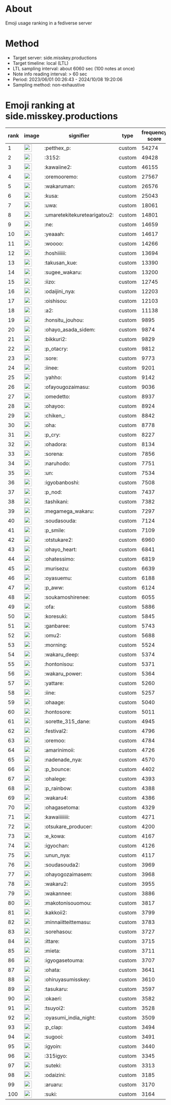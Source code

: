 # About
Emoji usage ranking in a fediverse server

# Method
- Target server: side.misskey.productions
- Target timeline: local (LTL)
- LTL sampling interval: about 6060 sec (100 notes at once)
- Note info reading interval: > 60 sec
- Period: 2023/06/01 00:26:43 - 2024/10/08 19:20:06 
- Sampling method: non-exhaustive

# Emoji ranking at side.misskey.productions

|rank|image|signifier|type|frequency score|
|----|----|----|----|----|
|1|<img height="24" src="https://side.misskey.productions/emoji/petthex_p.webp">|:petthex_p:|custom|54274|
|2|<img height="24" src="https://side.misskey.productions/emoji/3152.webp">|:3152:|custom|49428|
|3|<img height="24" src="https://side.misskey.productions/emoji/kawaiine2.webp">|:kawaiine2:|custom|46155|
|4|<img height="24" src="https://side.misskey.productions/emoji/oremooremo.webp">|:oremooremo:|custom|27567|
|5|<img height="24" src="https://side.misskey.productions/emoji/wakaruman.webp">|:wakaruman:|custom|26576|
|6|<img height="24" src="https://side.misskey.productions/emoji/kusa.webp">|:kusa:|custom|25043|
|7|<img height="24" src="https://side.misskey.productions/emoji/uwa.webp">|:uwa:|custom|18061|
|8|<img height="24" src="https://side.misskey.productions/emoji/umaretekitekuretearigatou2.webp">|:umaretekitekuretearigatou2:|custom|14801|
|9|<img height="24" src="https://side.misskey.productions/emoji/ne.webp">|:ne:|custom|14659|
|10|<img height="24" src="https://side.misskey.productions/emoji/yeaaah.webp">|:yeaaah:|custom|14617|
|11|<img height="24" src="https://side.misskey.productions/emoji/woooo.webp">|:woooo:|custom|14266|
|12|<img height="24" src="https://side.misskey.productions/emoji/hoshiiiiii.webp">|:hoshiiiiii:|custom|13694|
|13|<img height="24" src="https://side.misskey.productions/emoji/takusan_kue.webp">|:takusan_kue:|custom|13390|
|14|<img height="24" src="https://side.misskey.productions/emoji/sugee_wakaru.webp">|:sugee_wakaru:|custom|13200|
|15|<img height="24" src="https://side.misskey.productions/emoji/iizo.webp">|:iizo:|custom|12745|
|16|<img height="24" src="https://side.misskey.productions/emoji/odaijini_nya.webp">|:odaijini_nya:|custom|12203|
|17|<img height="24" src="https://side.misskey.productions/emoji/oishisou.webp">|:oishisou:|custom|12103|
|18|<img height="24" src="https://side.misskey.productions/emoji/a2.webp">|:a2:|custom|11138|
|19|<img height="24" src="https://side.misskey.productions/emoji/honsitu_jouhou.webp">|:honsitu_jouhou:|custom|9895|
|20|<img height="24" src="https://side.misskey.productions/emoji/ohayo_asada_sidem.webp">|:ohayo_asada_sidem:|custom|9874|
|21|<img height="24" src="https://side.misskey.productions/emoji/bikkuri2.webp">|:bikkuri2:|custom|9829|
|22|<img height="24" src="https://side.misskey.productions/emoji/p_otacry.webp">|:p_otacry:|custom|9812|
|23|<img height="24" src="https://side.misskey.productions/emoji/sore.webp">|:sore:|custom|9773|
|24|<img height="24" src="https://side.misskey.productions/emoji/iinee.webp">|:iinee:|custom|9201|
|25|<img height="24" src="https://side.misskey.productions/emoji/yahho.webp">|:yahho:|custom|9142|
|26|<img height="24" src="https://side.misskey.productions/emoji/ofayougozaimasu.webp">|:ofayougozaimasu:|custom|9036|
|27|<img height="24" src="https://side.misskey.productions/emoji/omedetto.webp">|:omedetto:|custom|8937|
|28|<img height="24" src="https://side.misskey.productions/emoji/ohayoo.webp">|:ohayoo:|custom|8924|
|29|<img height="24" src="https://side.misskey.productions/emoji/chiken_.webp">|:chiken_:|custom|8842|
|30|<img height="24" src="https://side.misskey.productions/emoji/oha.webp">|:oha:|custom|8778|
|31|<img height="24" src="https://side.misskey.productions/emoji/p_cry.webp">|:p_cry:|custom|8227|
|32|<img height="24" src="https://side.misskey.productions/emoji/ohadora.webp">|:ohadora:|custom|8134|
|33|<img height="24" src="https://side.misskey.productions/emoji/sorena.webp">|:sorena:|custom|7856|
|34|<img height="24" src="https://side.misskey.productions/emoji/naruhodo.webp">|:naruhodo:|custom|7751|
|35|<img height="24" src="https://side.misskey.productions/emoji/un.webp">|:un:|custom|7534|
|36|<img height="24" src="https://side.misskey.productions/emoji/igyobanboshi.webp">|:igyobanboshi:|custom|7508|
|37|<img height="24" src="https://side.misskey.productions/emoji/p_nod.webp">|:p_nod:|custom|7437|
|38|<img height="24" src="https://side.misskey.productions/emoji/tashikani.webp">|:tashikani:|custom|7382|
|39|<img height="24" src="https://side.misskey.productions/emoji/megamega_wakaru.webp">|:megamega_wakaru:|custom|7297|
|40|<img height="24" src="https://side.misskey.productions/emoji/soudasouda.webp">|:soudasouda:|custom|7124|
|41|<img height="24" src="https://side.misskey.productions/emoji/p_smile.webp">|:p_smile:|custom|7109|
|42|<img height="24" src="https://side.misskey.productions/emoji/otstukare2.webp">|:otstukare2:|custom|6960|
|43|<img height="24" src="https://side.misskey.productions/emoji/ohayo_heart.webp">|:ohayo_heart:|custom|6841|
|44|<img height="24" src="https://side.misskey.productions/emoji/ohatessimo.webp">|:ohatessimo:|custom|6819|
|45|<img height="24" src="https://side.misskey.productions/emoji/murisezu.webp">|:murisezu:|custom|6639|
|46|<img height="24" src="https://side.misskey.productions/emoji/oyasuemu.webp">|:oyasuemu:|custom|6188|
|47|<img height="24" src="https://side.misskey.productions/emoji/p_aww.webp">|:p_aww:|custom|6124|
|48|<img height="24" src="https://side.misskey.productions/emoji/soukamoshirenee.webp">|:soukamoshirenee:|custom|6055|
|49|<img height="24" src="https://side.misskey.productions/emoji/ofa.webp">|:ofa:|custom|5886|
|50|<img height="24" src="https://side.misskey.productions/emoji/koresuki.webp">|:koresuki:|custom|5845|
|51|<img height="24" src="https://side.misskey.productions/emoji/ganbaree.webp">|:ganbaree:|custom|5743|
|52|<img height="24" src="https://side.misskey.productions/emoji/omu2.webp">|:omu2:|custom|5688|
|53|<img height="24" src="https://side.misskey.productions/emoji/morning.webp">|:morning:|custom|5524|
|54|<img height="24" src="https://side.misskey.productions/emoji/wakaru_deep.webp">|:wakaru_deep:|custom|5374|
|55|<img height="24" src="https://side.misskey.productions/emoji/hontonisou.webp">|:hontonisou:|custom|5371|
|56|<img height="24" src="https://side.misskey.productions/emoji/wakaru_power.webp">|:wakaru_power:|custom|5364|
|57|<img height="24" src="https://side.misskey.productions/emoji/yattare.webp">|:yattare:|custom|5260|
|58|<img height="24" src="https://side.misskey.productions/emoji/iine.webp">|:iine:|custom|5257|
|59|<img height="24" src="https://side.misskey.productions/emoji/ohaage.webp">|:ohaage:|custom|5040|
|60|<img height="24" src="https://side.misskey.productions/emoji/hontosore.webp">|:hontosore:|custom|5011|
|61|<img height="24" src="https://side.misskey.productions/emoji/sorette_315_dane.webp">|:sorette_315_dane:|custom|4945|
|62|<img height="24" src="https://side.misskey.productions/emoji/festival2.webp">|:festival2:|custom|4796|
|63|<img height="24" src="https://side.misskey.productions/emoji/oremoo.webp">|:oremoo:|custom|4784|
|64|<img height="24" src="https://side.misskey.productions/emoji/amarinimoii.webp">|:amarinimoii:|custom|4726|
|65|<img height="24" src="https://side.misskey.productions/emoji/nadenade_nya.webp">|:nadenade_nya:|custom|4570|
|66|<img height="24" src="https://side.misskey.productions/emoji/p_bounce.webp">|:p_bounce:|custom|4402|
|67|<img height="24" src="https://side.misskey.productions/emoji/ohalege.webp">|:ohalege:|custom|4393|
|68|<img height="24" src="https://side.misskey.productions/emoji/p_rainbow.webp">|:p_rainbow:|custom|4388|
|69|<img height="24" src="https://side.misskey.productions/emoji/wakaru4.webp">|:wakaru4:|custom|4386|
|70|<img height="24" src="https://side.misskey.productions/emoji/ohagasetoma.webp">|:ohagasetoma:|custom|4329|
|71|<img height="24" src="https://side.misskey.productions/emoji/kawaiiiiiiii.webp">|:kawaiiiiiiii:|custom|4271|
|72|<img height="24" src="https://side.misskey.productions/emoji/otsukare_producer.webp">|:otsukare_producer:|custom|4200|
|73|<img height="24" src="https://side.misskey.productions/emoji/e_kowa.webp">|:e_kowa:|custom|4167|
|74|<img height="24" src="https://side.misskey.productions/emoji/igyochan.webp">|:igyochan:|custom|4126|
|75|<img height="24" src="https://side.misskey.productions/emoji/unun_nya.webp">|:unun_nya:|custom|4117|
|76|<img height="24" src="https://side.misskey.productions/emoji/soudasouda2.webp">|:soudasouda2:|custom|3969|
|77|<img height="24" src="https://side.misskey.productions/emoji/ohayogozaimasem.webp">|:ohayogozaimasem:|custom|3968|
|78|<img height="24" src="https://side.misskey.productions/emoji/wakaru2.webp">|:wakaru2:|custom|3955|
|79|<img height="24" src="https://side.misskey.productions/emoji/wakannee.webp">|:wakannee:|custom|3886|
|80|<img height="24" src="https://side.misskey.productions/emoji/makotonisouomou.webp">|:makotonisouomou:|custom|3817|
|81|<img height="24" src="https://side.misskey.productions/emoji/kakkoii2.webp">|:kakkoii2:|custom|3799|
|82|<img height="24" src="https://side.misskey.productions/emoji/minnaiitteittemasu.webp">|:minnaiitteittemasu:|custom|3783|
|83|<img height="24" src="https://side.misskey.productions/emoji/sorehasou.webp">|:sorehasou:|custom|3727|
|84|<img height="24" src="https://side.misskey.productions/emoji/ittare.webp">|:ittare:|custom|3715|
|85|<img height="24" src="https://side.misskey.productions/emoji/mieta.webp">|:mieta:|custom|3711|
|86|<img height="24" src="https://side.misskey.productions/emoji/igyogasetouma.webp">|:igyogasetouma:|custom|3707|
|87|<img height="24" src="https://side.misskey.productions/emoji/ohata.webp">|:ohata:|custom|3641|
|88|<img height="24" src="https://side.misskey.productions/emoji/ohiruyasumisskey.webp">|:ohiruyasumisskey:|custom|3610|
|89|<img height="24" src="https://side.misskey.productions/emoji/tasukaru.webp">|:tasukaru:|custom|3597|
|90|<img height="24" src="https://side.misskey.productions/emoji/okaeri.webp">|:okaeri:|custom|3582|
|91|<img height="24" src="https://side.misskey.productions/emoji/tsuyoi2.webp">|:tsuyoi2:|custom|3528|
|92|<img height="24" src="https://side.misskey.productions/emoji/oyasumi_india_night.webp">|:oyasumi_india_night:|custom|3509|
|93|<img height="24" src="https://side.misskey.productions/emoji/p_clap.webp">|:p_clap:|custom|3494|
|94|<img height="24" src="https://side.misskey.productions/emoji/sugooi.webp">|:sugooi:|custom|3491|
|95|<img height="24" src="https://side.misskey.productions/emoji/igyoin.webp">|:igyoin:|custom|3440|
|96|<img height="24" src="https://side.misskey.productions/emoji/315igyo.webp">|:315igyo:|custom|3345|
|97|<img height="24" src="https://side.misskey.productions/emoji/suteki.webp">|:suteki:|custom|3313|
|98|<img height="24" src="https://side.misskey.productions/emoji/odaizini.webp">|:odaizini:|custom|3185|
|99|<img height="24" src="https://side.misskey.productions/emoji/aruaru.webp">|:aruaru:|custom|3170|
|100|<img height="24" src="https://side.misskey.productions/emoji/suki.webp">|:suki:|custom|3164|
